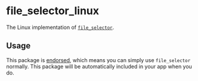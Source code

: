 # file\_selector\_linux

The Linux implementation of [`file_selector`][1].

## Usage

This package is [endorsed][2], which means you can simply use `file_selector`
normally. This package will be automatically included in your app when you do.

[1]: https://pub.dev/packages/file_selector
[2]: https://flutter.dev/docs/development/packages-and-plugins/developing-packages#endorsed-federated-plugin
